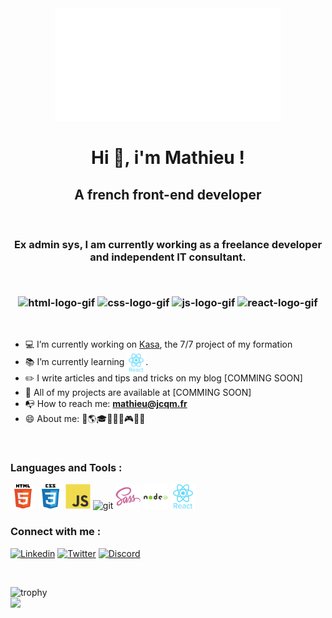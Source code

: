 <div align="center">
<img src="img\logo jcqm droite blanc.png" alt="Logo jcqm" height="180px"/>

<h1>Hi 👋, i'm Mathieu !</h1>
<h2>A french front-end developer</h2>
<br>
<h3> Ex admin sys, I am currently working as a freelance developer and independent IT consultant.<p>
<br>
<p>
  <img
    src="https://media.giphy.com/media/XAxylRMCdpbEWUAvr8/giphy.gif"
    alt="html-logo-gif"
    width="15%"
  />
   <img
    src="https://media.giphy.com/media/fsEaZldNC8A1PJ3mwp/giphy.gif"
    alt="css-logo-gif"
    width="15%"
  />
  <img
    src="https://media.giphy.com/media/ln7z2eWriiQAllfVcn/giphy.gif"
    alt="js-logo-gif"
    width="15%"
  />
   <img
    src="https://media.giphy.com/media/eNAsjO55tPbgaor7ma/giphy.gif"
    alt="react-logo-gif"
    width="15%"
  />
</p>
</div>
<br>

- 💻 I’m currently working on [Kasa](https://github.com/matjcqm/p7-openclassrooms), the 7/7 project of my formation
- 📚 I’m currently learning <img align="center" src="https://raw.githubusercontent.com/devicons/devicon/master/icons/react/react-original-wordmark.svg" width="30px"/>.
- ✏️ I write articles and tips and tricks on my blog [COMMING SOON]
- 🚀 All of my projects are available at [COMMING SOON]
- 📭 How to reach me: **mathieu@jcqm.fr**
- 😄 About me: 🐺🌎🎓🔨🚴🌄🎮🍜🤘

<br>

<h3 align="left">Languages and Tools :</h3>
<p>
    <img src="https://raw.githubusercontent.com/devicons/devicon/master/icons/html5/html5-original-wordmark.svg" alt="html5" width="40" height="40"/>
    <img src="https://raw.githubusercontent.com/devicons/devicon/master/icons/css3/css3-original-wordmark.svg" alt="css3" width="40" height="40"/>
    <img src="https://raw.githubusercontent.com/devicons/devicon/master/icons/javascript/javascript-original.svg" alt="javascript" width="40" height="40"/>
    <img src="https://www.vectorlogo.zone/logos/git-scm/git-scm-icon.svg" alt="git" width="40" height="40"/>
    <img src="https://raw.githubusercontent.com/devicons/devicon/master/icons/sass/sass-original.svg" alt="sass" width="40" height="40"/>
    <img src="https://raw.githubusercontent.com/devicons/devicon/master/icons/nodejs/nodejs-original-wordmark.svg" alt="nodejs" width="40" height="40"/>
    <img src="https://raw.githubusercontent.com/devicons/devicon/master/icons/react/react-original-wordmark.svg" alt="react" width="40" height="40"/>

</p>

<h3 align="left">Connect with me :</h3>
<p>
    <a href="https://www.linkedin.com/in/mathieu-jacquemin/" target="_blank"><img src="https://raw.githubusercontent.com/rahuldkjain/github-profile-readme-generator/master/src/images/icons/Social/linked-in-alt.svg" alt="Linkedin" height="30" width="40" /></a>
    <a href="https://twitter.com/matjcqm" target="_blank"><img src="https://raw.githubusercontent.com/rahuldkjain/github-profile-readme-generator/master/src/images/icons/Social/twitter.svg" alt="Twitter" height="30" width="40" /></a>
    <a href="https://discord.gg/Mat.jcqm#0997" target="blank"><img src="https://raw.githubusercontent.com/rahuldkjain/github-profile-readme-generator/master/src/images/icons/Social/discord.svg" alt="Discord" height="40" width="50" margin-top="10px"/></a>
</p>

 <br>

![trophy](https://github-profile-trophy.vercel.app/?username=matjcqm&theme=onedark)
<br>
![](https://komarev.com/ghpvc/?username=matjcqm&color=blue&style=for-the-badge)
